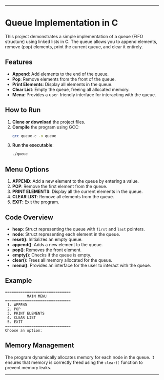 
---

# Queue Implementation in C

This project demonstrates a simple implementation of a queue (FIFO structure) using linked lists in C. The queue allows you to append elements, remove (pop) elements, print the current queue, and clear it entirely.

## Features

- **Append**: Add elements to the end of the queue.
- **Pop**: Remove elements from the front of the queue.
- **Print Elements**: Display all elements in the queue.
- **Clear List**: Empty the queue, freeing all allocated memory.
- **Menu**: Provides a user-friendly interface for interacting with the queue.

## How to Run

1. **Clone or download** the project files.
2. **Compile** the program using GCC:
   ```bash
   gcc queue.c -o queue
   ```
3. **Run the executable**:
   ```bash
   ./queue
   ```

## Menu Options

1. **APPEND**: Add a new element to the queue by entering a value.
2. **POP**: Remove the first element from the queue.
3. **PRINT ELEMENTS**: Display all the current elements in the queue.
4. **CLEAR LIST**: Remove all elements from the queue.
5. **EXIT**: Exit the program.

## Code Overview

- **heap**: Struct representing the queue with `first` and `last` pointers.
- **node**: Struct representing each element in the queue.
- **reset()**: Initializes an empty queue.
- **append()**: Adds a new element to the queue.
- **pop()**: Removes the front element.
- **empty()**: Checks if the queue is empty.
- **clear()**: Frees all memory allocated for the queue.
- **menu()**: Provides an interface for the user to interact with the queue.

## Example

```
==============================
          MAIN MENU
==============================
 1. APPEND
 2. POP
 3. PRINT ELEMENTS
 4. CLEAR LIST
 5. EXIT
==============================
Choose an option:
```

## Memory Management

The program dynamically allocates memory for each node in the queue. It ensures that memory is correctly freed using the `clear()` function to prevent memory leaks.

---
